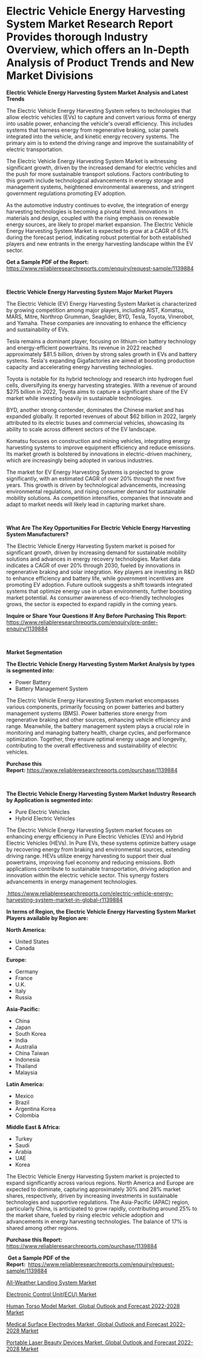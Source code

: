<p><h1>Electric Vehicle Energy Harvesting System Market Research Report Provides thorough Industry Overview, which offers an In-Depth Analysis of Product Trends and New Market Divisions</h1></p><p><strong>Electric Vehicle Energy Harvesting System Market Analysis and Latest Trends</strong></p>
<p><p>The Electric Vehicle Energy Harvesting System refers to technologies that allow electric vehicles (EVs) to capture and convert various forms of energy into usable power, enhancing the vehicle's overall efficiency. This includes systems that harness energy from regenerative braking, solar panels integrated into the vehicle, and kinetic energy recovery systems. The primary aim is to extend the driving range and improve the sustainability of electric transportation.</p><p>The Electric Vehicle Energy Harvesting System Market is witnessing significant growth, driven by the increased demand for electric vehicles and the push for more sustainable transport solutions. Factors contributing to this growth include technological advancements in energy storage and management systems, heightened environmental awareness, and stringent government regulations promoting EV adoption. </p><p>As the automotive industry continues to evolve, the integration of energy harvesting technologies is becoming a pivotal trend. Innovations in materials and design, coupled with the rising emphasis on renewable energy sources, are likely to propel market expansion. The Electric Vehicle Energy Harvesting System Market is expected to grow at a CAGR of 6.1% during the forecast period, indicating robust potential for both established players and new entrants in the energy harvesting landscape within the EV sector.</p></p>
<p><strong>Get a Sample PDF of the Report:&nbsp;</strong> <a href="https://www.reliableresearchreports.com/enquiry/request-sample/1139884?utm_campaign=3&utm_medium=2&utm_source=Github&utm_content=ia&utm_term=14102024&utm_id=electric-vehicle-energy-harvesting-system">https://www.reliableresearchreports.com/enquiry/request-sample/1139884</a></p>
<p>&nbsp;</p>
<p><strong>Electric Vehicle Energy Harvesting System Major Market Players</strong></p>
<p><p>The Electric Vehicle (EV) Energy Harvesting System Market is characterized by growing competition among major players, including AIST, Komatsu, MARS, Mitre, Northrop Grumman, Seaglider, BYD, Tesla, Toyota, Vinerobot, and Yamaha. These companies are innovating to enhance the efficiency and sustainability of EVs.</p><p>Tesla remains a dominant player, focusing on lithium-ion battery technology and energy-efficient powertrains. Its revenue in 2022 reached approximately $81.5 billion, driven by strong sales growth in EVs and battery systems. Tesla's expanding Gigafactories are aimed at boosting production capacity and accelerating energy harvesting technologies.</p><p>Toyota is notable for its hybrid technology and research into hydrogen fuel cells, diversifying its energy harvesting strategies. With a revenue of around $275 billion in 2022, Toyota aims to capture a significant share of the EV market while investing heavily in sustainable technologies.</p><p>BYD, another strong contender, dominates the Chinese market and has expanded globally. It reported revenues of about $62 billion in 2022, largely attributed to its electric buses and commercial vehicles, showcasing its ability to scale across different sectors of the EV landscape.</p><p>Komatsu focuses on construction and mining vehicles, integrating energy harvesting systems to improve equipment efficiency and reduce emissions. Its market growth is bolstered by innovations in electric-driven machinery, which are increasingly being adopted in various industries.</p><p>The market for EV Energy Harvesting Systems is projected to grow significantly, with an estimated CAGR of over 20% through the next five years. This growth is driven by technological advancements, increasing environmental regulations, and rising consumer demand for sustainable mobility solutions. As competition intensifies, companies that innovate and adapt to market needs will likely lead in capturing market share.</p></p>
<p>&nbsp;</p>
<p><strong>What Are The Key Opportunities For Electric Vehicle Energy Harvesting System Manufacturers?</strong></p>
<p><p>The Electric Vehicle Energy Harvesting System market is poised for significant growth, driven by increasing demand for sustainable mobility solutions and advances in energy recovery technologies. Market data indicates a CAGR of over 20% through 2030, fueled by innovations in regenerative braking and solar integration. Key players are investing in R&D to enhance efficiency and battery life, while government incentives are promoting EV adoption. Future outlook suggests a shift towards integrated systems that optimize energy use in urban environments, further boosting market potential. As consumer awareness of eco-friendly technologies grows, the sector is expected to expand rapidly in the coming years.</p></p>
<p><strong>Inquire or Share Your Questions If Any Before Purchasing This Report:</strong> <a href="https://www.reliableresearchreports.com/enquiry/pre-order-enquiry/1139884?utm_campaign=3&utm_medium=2&utm_source=Github&utm_content=ia&utm_term=14102024&utm_id=electric-vehicle-energy-harvesting-system">https://www.reliableresearchreports.com/enquiry/pre-order-enquiry/1139884</a></p>
<p>&nbsp;</p>
<p><strong>Market Segmentation</strong></p>
<p><strong>The Electric Vehicle Energy Harvesting System Market Analysis by types is segmented into:</strong></p>
<p><ul><li>Power Battery</li><li>Battery Management System</li></ul></p>
<p><p>The Electric Vehicle Energy Harvesting System market encompasses various components, primarily focusing on power batteries and battery management systems (BMS). Power batteries store energy from regenerative braking and other sources, enhancing vehicle efficiency and range. Meanwhile, the battery management system plays a crucial role in monitoring and managing battery health, charge cycles, and performance optimization. Together, they ensure optimal energy usage and longevity, contributing to the overall effectiveness and sustainability of electric vehicles.</p></p>
<p><strong>Purchase this Report:&nbsp;</strong><a href="https://www.reliableresearchreports.com/purchase/1139884?utm_campaign=3&utm_medium=2&utm_source=Github&utm_content=ia&utm_term=14102024&utm_id=electric-vehicle-energy-harvesting-system">https://www.reliableresearchreports.com/purchase/1139884</a></p>
<p>&nbsp;</p>
<p><strong>The Electric Vehicle Energy Harvesting System Market Industry Research by Application is segmented into:</strong></p>
<p><ul><li>Pure Electric Vehicles</li><li>Hybrid Electric Vehicles</li></ul></p>
<p><p>The Electric Vehicle Energy Harvesting System market focuses on enhancing energy efficiency in Pure Electric Vehicles (EVs) and Hybrid Electric Vehicles (HEVs). In Pure EVs, these systems optimize battery usage by recovering energy from braking and environmental sources, extending driving range. HEVs utilize energy harvesting to support their dual powertrains, improving fuel economy and reducing emissions. Both applications contribute to sustainable transportation, driving adoption and innovation within the electric vehicle sector. This synergy fosters advancements in energy management technologies.</p></p>
<p><a href="https://www.reliableresearchreports.com/electric-vehicle-energy-harvesting-system-market-in-global-r1139884?utm_campaign=3&utm_medium=2&utm_source=Github&utm_content=ia&utm_term=14102024&utm_id=electric-vehicle-energy-harvesting-system">&nbsp;https://www.reliableresearchreports.com/electric-vehicle-energy-harvesting-system-market-in-global-r1139884</a></p>
<p><strong>In terms of Region, the Electric Vehicle Energy Harvesting System Market Players available by Region are:</strong></p>
<p>
    <p> <strong> North America: </strong>
        <ul>
            <li>United States</li>
            <li>Canada</li>
        </ul>
        </p> 
    <p> <strong> Europe: </strong>
        <ul>
            <li>Germany</li>
            <li>France</li>
            <li>U.K.</li>
            <li>Italy</li>
            <li>Russia</li>
        </ul>
        </p> 
    <p> <strong> Asia-Pacific: </strong>
        <ul>
            <li>China</li>
            <li>Japan</li>
            <li>South Korea</li>
            <li>India</li>
            <li>Australia</li>
            <li>China Taiwan</li>
            <li>Indonesia</li>
            <li>Thailand</li>
            <li>Malaysia</li>
        </ul>
        </p> 
    <p> <strong> Latin America: </strong>
        <ul>
            <li>Mexico</li>
            <li>Brazil</li>
            <li>Argentina Korea</li>
            <li>Colombia</li>
        </ul>
        </p> 
    <p> <strong> Middle East & Africa: </strong>
        <ul>
            <li>Turkey</li>
            <li>Saudi</li>
            <li>Arabia</li>
            <li>UAE</li>
            <li>Korea</li>
        </ul>
    </p>
    </p>
<p><p>The Electric Vehicle Energy Harvesting System market is projected to expand significantly across various regions. North America and Europe are expected to dominate, capturing approximately 30% and 28% market shares, respectively, driven by increasing investments in sustainable technologies and supportive regulations. The Asia-Pacific (APAC) region, particularly China, is anticipated to grow rapidly, contributing around 25% to the market share, fueled by rising electric vehicle adoption and advancements in energy harvesting technologies. The balance of 17% is shared among other regions.</p></p>
<p><strong>Purchase this Report: </strong><a href="https://www.reliableresearchreports.com/purchase/1139884?utm_campaign=3&utm_medium=2&utm_source=Github&utm_content=ia&utm_term=14102024&utm_id=electric-vehicle-energy-harvesting-system">https://www.reliableresearchreports.com/purchase/1139884</a></p>
<p>&nbsp;<strong>Get a Sample PDF of the Report:&nbsp;&nbsp;</strong><a href="https://www.reliableresearchreports.com/enquiry/request-sample/1139884?utm_campaign=3&utm_medium=2&utm_source=Github&utm_content=ia&utm_term=14102024&utm_id=electric-vehicle-energy-harvesting-system">https://www.reliableresearchreports.com/enquiry/request-sample/1139884</a></p>
<p><strong></strong></p>
<p><p><a href="https://github.com/RunaHaque64/Market-Research-Report-List-1/blob/main/all-weather-landing-system-market.md?utm_campaign=3&utm_medium=2&utm_source=Github&utm_content=ia&utm_term=14102024&utm_id=electric-vehicle-energy-harvesting-system">All-Weather Landing System Market</a></p><p><a href="https://github.com/nicoletavirag/Market-Research-Report-List-5/blob/main/electronic-control-unitecu-market.md?utm_campaign=3&utm_medium=2&utm_source=Github&utm_content=ia&utm_term=14102024&utm_id=electric-vehicle-energy-harvesting-system">Electronic Control Unit(ECU) Market</a></p><p><a href="https://www.linkedin.com/pulse/driving-forces-global-human-torso-model-market-outlook-forecast-u8ixf?trk=public_post_embed_feed-article-content&utm_campaign=3&utm_medium=2&utm_source=Github&utm_content=ia&utm_term=14102024&utm_id=electric-vehicle-energy-harvesting-system">Human Torso Model Market, Global Outlook and Forecast 2022-2028 Market</a></p><p><a href="https://www.linkedin.com/pulse/global-medical-surface-electrodes-market-outlook-forecast-2022-2028-ziyrf?trk=public_post_embed_feed-article-content&utm_campaign=3&utm_medium=2&utm_source=Github&utm_content=ia&utm_term=14102024&utm_id=electric-vehicle-energy-harvesting-system">Medical Surface Electrodes Market, Global Outlook and Forecast 2022-2028 Market</a></p><p><a href="https://www.linkedin.com/pulse/portable-laser-beauty-devices-market-global-outlook-forecast-29tjf?trk=public_post_embed_feed-article-content&utm_campaign=3&utm_medium=2&utm_source=Github&utm_content=ia&utm_term=14102024&utm_id=electric-vehicle-energy-harvesting-system">Portable Laser Beauty Devices Market, Global Outlook and Forecast 2022-2028 Market</a></p></p>